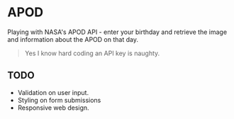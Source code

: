 # APOD

Playing with NASA's APOD API - enter your birthday and retrieve the image and information about the APOD on that day.

> Yes I know hard coding an API key is naughty.

## TODO 

- Validation on user input. 
- Styling on form submissions 
- Responsive web design.
